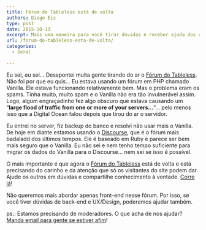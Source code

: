 ```yaml
---
title: Fórum do Tableless está de volta
authors: Diego Eis
type: post
date: 2015-10-13
excerpt: Mais uma maneira para você tirar dúvidas e receber ajuda dos universitários.
url: /forum-do-tableless-esta-de-volta/
categories:
  - Geral

---
```

Eu sei, eu sei&#8230; Desapontei muita gente tirando do ar o [Fórum do Tableless][1]. Não foi por que eu quis&#8230; Eu estava usando um fórum em PHP chamado Vanilla. Ele estava funcionando relativamente bem. Mas o problema eram os spams. Tinha muito, muito spam e o Vanilla não era tão invulnerável assim. Logo, algum engraçadinho fez algo obscuro que estava causando um &#8220;**large flood of traffic from one or more of your servers&#8230;**&#8220;&#8230; pelo menos isso que a Digital Ocean falou depois que tirou do ar o servidor.

Eu entrei no server, fiz backup do banco e resolvi não usar mais o Vanilla. De hoje em diante estamos usando o [Discourse][2], que é o fórum mais badaladd dos últimos tempos. Ele é baseado em Ruby e parece ser bem mais seguro que o Vanilla. Eu não sei e nem tenho tempo suficiente para migrar os dados do Vanilla para o Discourse&#8230; nem sei se isso é possível.

O mais importante é que agora o [Fórum do Tableless][1] está de volta e está precisando do carinho e da atenção que só os visitantes do site podem dar. Ajude os outros em dúvidas e compartilhe conhecimento à vontade. [Corre lá][1]!

Não queremos mais abordar apenas front-end nesse fórum. Por isso, se você tiver dúvidas de back-end e UX/Design, poderemos ajudar também.

ps.: Estamos precisando de moderadores. O que acha de nos ajudar? [Manda email para gente se estiver afim][3]!

 [1]: https://forum.tableless.com.br/
 [2]: https://discourse.org
 [3]: mailto:contato@tableless.com.br